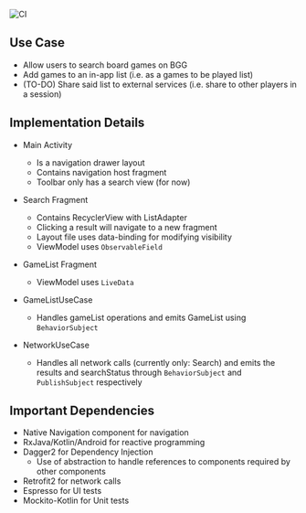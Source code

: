 ![CI](https://github.com/jonathanliem94/BG-Manager/workflows/CI/badge.svg?branch=master)

## Use Case

- Allow users to search board games on BGG
- Add games to an in-app list (i.e. as a games to be played list)
- (TO-DO) Share said list to external services (i.e. share to other players in a session)

## Implementation Details

- Main Activity
  - Is a navigation drawer layout
  - Contains navigation host fragment
  - Toolbar only has a search view (for now)

- Search Fragment
  - Contains RecyclerView with ListAdapter
  - Clicking a result will navigate to a new fragment
  - Layout file uses data-binding for modifying visibility
  - ViewModel uses `ObservableField`
    
- GameList Fragment
  - ViewModel uses `LiveData`

- GameListUseCase
  - Handles gameList operations and emits GameList using `BehaviorSubject`

- NetworkUseCase
  - Handles all network calls (currently only: Search) and emits the results
  and searchStatus through `BehaviorSubject` and `PublishSubject` respectively

## Important Dependencies

- Native Navigation component for navigation
- RxJava/Kotlin/Android for reactive programming
- Dagger2 for Dependency Injection
  - Use of abstraction to handle references to components required by other components
- Retrofit2 for network calls
- Espresso for UI tests
- Mockito-Kotlin for Unit tests
